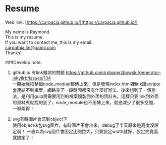 # Resume

Web link: [https://carpacia.github.io/](https://carpacia.github.io/)

My name is Raymond.  
This is my resume.  
If you want to contact me, this is my email.  
carpathia.lin@gamil.com  
Thanks!  


###Develop note:
1.  github.io 有link錯誤的問題
https://github.com/robwierzbowski/generator-jekyllrb/issues/134  
一開始我把整個node_modual都傳上來，但是發現index.html裡link跟scripte會連結不到檔案，網路查了一段時間都沒有什麼好辦法，後來想到了一個辦法，是利用gulp將需要用到的檔案複製到外面的資料夾，這樣只要link到外面的資料夾就找的到了，node_module也不用傳上來，就也減少了很多空間，一舉兩得！


2.  svg有時圖片會沉到object下   
使用object來包svg圖片，有時圖片不會出來，debug了半天原來是高度沒設定啊！
一直以為svg圖片會固定比例拉大，只要設定width就好，設定完寬高就搞定了！
